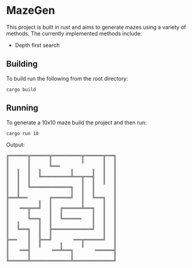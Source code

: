 # MazeGen

This project is built in rust and aims to generate mazes using a variety of methods. The currently implemented methods include:

 - Depth first search

## Building

To build run the following from the root directory:

```
cargo build
```

## Running

To generate a 10x10 maze build the project and then run:

```
cargo run 10
```

Output:

```
╔═══════╦═══════╦═══════════╦═══════╦═══╗
║       ║       ║           ║       ║   ║
║       ║       ╚═══                ║   ║
║   ║   ║   ║           ║       ║   ║   ║
║   ║   ║   ╚═══════════╩═══╦═══╣   ║   ║
║   ║   ║                   ║   ║   ║   ║
║   ║   ╚═══════════════╗   ║   ║       ║
║   ║                   ║   ║   ║       ║
╠═══╩═══        ╔═══════╝   ║   ╚═══╗   ║
║           ║   ║           ║       ║   ║
║    ═══╦═══╝   ║   ╔═══════╩═══╗   ║   ║
║       ║       ║   ║           ║   ║   ║
║       ╚═══╗   ║   ╚═══════    ║   ║   ║
║   ║       ║   ║               ║   ║   ║
║   ╚═══╗   ║   ╠═══════════════╝   ║   ║
║       ║   ║   ║                   ║   ║
╠═══    ║   ╠═══╝        ═══╦═══════╝   ║
║       ║   ║       ║       ║           ║
║    ═══╣        ═══╩═══╗        ═══════╣
║       ║               ║               ║
╚═══════╩═══════════════╩═══════════════╝
```

